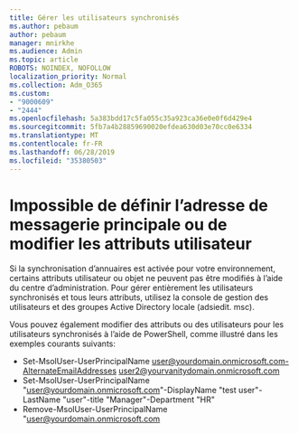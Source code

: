 ```yaml
---
title: Gérer les utilisateurs synchronisés
ms.author: pebaum
author: pebaum
manager: mnirkhe
ms.audience: Admin
ms.topic: article
ROBOTS: NOINDEX, NOFOLLOW
localization_priority: Normal
ms.collection: Adm_O365
ms.custom:
- "9000609"
- "2444"
ms.openlocfilehash: 5a383bdd17c5fa055c35a923ca36e0e0f6d429e4
ms.sourcegitcommit: 5fb7a4b28859690020efdea630d03e70cc0e6334
ms.translationtype: MT
ms.contentlocale: fr-FR
ms.lasthandoff: 06/28/2019
ms.locfileid: "35380503"
---
```

# <a name="unable-to-set-primary-email-address-or-change-user-attributes"></a>Impossible de définir l’adresse de messagerie principale ou de modifier les attributs utilisateur

Si la synchronisation d’annuaires est activée pour votre environnement, certains attributs utilisateur ou objet ne peuvent pas être modifiés à l’aide du centre d’administration.
Pour gérer entièrement les utilisateurs synchronisés et tous leurs attributs, utilisez la console de gestion des utilisateurs et des groupes Active Directory locale (adsiedit. msc).  

Vous pouvez également modifier des attributs ou des utilisateurs pour les utilisateurs synchronisés à l’aide de PowerShell, comme illustré dans les exemples courants suivants: 
- Set-MsolUser-UserPrincipalName user@yourdomain.onmicrosoft.com-AlternateEmailAddresses user2@yourvanitydomain.onmicrosoft.com
- Set-MsolUser-UserPrincipalName "user@yourdomain.onmicrosoft.com"-DisplayName "test user"-LastName "user"-title "Manager"-Department "HR"
- Remove-MsolUser-UserPrincipalName "user@yourdomain.onmicrosoft.com